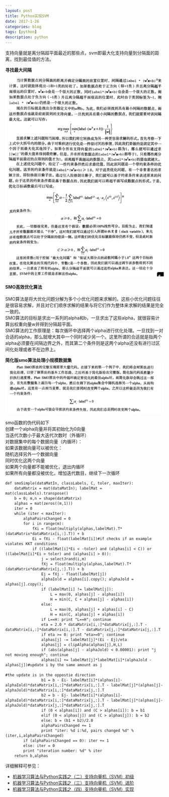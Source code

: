 ```yaml
---
layout: post
title: Python实现SVM
date: 2017-1-26
categories: blog
tags: [python]
description: python
---
```


支持向量就是离分隔超平面最近的那些点，svm即最大化支持向量到分隔面的距离，找到最佳值的方法。           

**寻找最大间隔**          

![](https://raw.githubusercontent.com/whuhan2013/myImage/master/machingLearingAction/chapter6/p1.png)
![](https://raw.githubusercontent.com/whuhan2013/myImage/master/machingLearingAction/chapter6/p2.png)

#### SMO高效优化算法       
SMO算法是将大优化问题分解为多个小优化问题来求解的。这些小优化问题往往是很容易求解，并且对它们顺序求解的结果与将它们作为整体来求解的结果是完全一致的。          
SMO算法的目标是求出一系列的alpha和b，一旦求出了这些alpha，就很容易计算出权重向量w并得到分隔超平面。       
SMO算法的工作原理是：每次循环中选择两个alpha进行优化处理。一旦找到一对合适的alpha，那么就增大其中一个同时减少另一个。这里所谓的合适就是指两个
alpha必须要在间隔边界之外，而其第二个条件则是这两个alpha还没有进行过区间化处理或者不在边界上。      

**简化版smo算法处理小规模数据集**         
![](https://raw.githubusercontent.com/whuhan2013/myImage/master/machingLearingAction/chapter6/p3.png)

smo函数的伪代码如下          
创建一个alpha向量并将其初始化为0向量                      
当迭代次数小于最大迭代次数时（外循环）      
对数据集中的每个数据向量（内循环）：     
如果该数据向量可以被优化：          
随机选择另外一个数据向量        
同时优化这两个向量             
如果两个向量都不能被优化，退出内循环           
如果所有向量都没被优化，增加迭代数目，继续下一次循环       

```
def smoSimple(dataMatIn, classLabels, C, toler, maxIter):
    dataMatrix = mat(dataMatIn); labelMat = mat(classLabels).transpose()
    b = 0; m,n = shape(dataMatrix)
    alphas = mat(zeros((m,1)))
    iter = 0
    while (iter < maxIter):
        alphaPairsChanged = 0
        for i in range(m):
            fXi = float(multiply(alphas,labelMat).T*(dataMatrix*dataMatrix[i,:].T)) + b
            Ei = fXi - float(labelMat[i])#if checks if an example violates KKT conditions
            if ((labelMat[i]*Ei < -toler) and (alphas[i] < C)) or ((labelMat[i]*Ei > toler) and (alphas[i] > 0)):
                j = selectJrand(i,m)
                fXj = float(multiply(alphas,labelMat).T*(dataMatrix*dataMatrix[j,:].T)) + b
                Ej = fXj - float(labelMat[j])
                alphaIold = alphas[i].copy(); alphaJold = alphas[j].copy();
                if (labelMat[i] != labelMat[j]):
                    L = max(0, alphas[j] - alphas[i])
                    H = min(C, C + alphas[j] - alphas[i])
                else:
                    L = max(0, alphas[j] + alphas[i] - C)
                    H = min(C, alphas[j] + alphas[i])
                if L==H: print "L==H"; continue
                eta = 2.0 * dataMatrix[i,:]*dataMatrix[j,:].T - dataMatrix[i,:]*dataMatrix[i,:].T - dataMatrix[j,:]*dataMatrix[j,:].T
                if eta >= 0: print "eta>=0"; continue
                alphas[j] -= labelMat[j]*(Ei - Ej)/eta
                alphas[j] = clipAlpha(alphas[j],H,L)
                if (abs(alphas[j] - alphaJold) < 0.00001): print "j not moving enough"; continue
                alphas[i] += labelMat[j]*labelMat[i]*(alphaJold - alphas[j])#update i by the same amount as j
                                                                        #the update is in the oppostie direction
                b1 = b - Ei- labelMat[i]*(alphas[i]-alphaIold)*dataMatrix[i,:]*dataMatrix[i,:].T - labelMat[j]*(alphas[j]-alphaJold)*dataMatrix[i,:]*dataMatrix[j,:].T
                b2 = b - Ej- labelMat[i]*(alphas[i]-alphaIold)*dataMatrix[i,:]*dataMatrix[j,:].T - labelMat[j]*(alphas[j]-alphaJold)*dataMatrix[j,:]*dataMatrix[j,:].T
                if (0 < alphas[i]) and (C > alphas[i]): b = b1
                elif (0 < alphas[j]) and (C > alphas[j]): b = b2
                else: b = (b1 + b2)/2.0
                alphaPairsChanged += 1
                print "iter: %d i:%d, pairs changed %d" % (iter,i,alphaPairsChanged)
        if (alphaPairsChanged == 0): iter += 1
        else: iter = 0
        print "iteration number: %d" % iter
    return b,alphas
```

详细解释可参见：       

- [机器学习算法与Python实践之（二）支持向量机（SVM）初级](http://blog.csdn.net/zouxy09/article/details/17291543)
- [机器学习算法与Python实践之（三）支持向量机（SVM）进阶](http://blog.csdn.net/zouxy09/article/details/17291805)
- [机器学习算法与Python实践之（四）支持向量机（SVM）实现](http://blog.csdn.net/zouxy09/article/details/17292011)  

                                                          